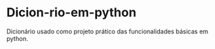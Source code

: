 # Dicion-rio-em-python
Dicionário usado como projeto prático das funcionalidades básicas em python.
